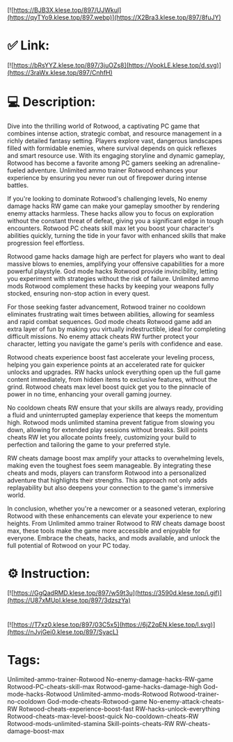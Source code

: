 [![https://BJB3X.klese.top/897/UJWkul](https://qyTYo9.klese.top/897.webp)](https://X2Bra3.klese.top/897/8fuJY)
# ✅ Link:
[![https://bRsYYZ.klese.top/897/3juOZs8](https://VookLE.klese.top/d.svg)](https://3raWx.klese.top/897/CnhfH)
# 💻 Description:
Dive into the thrilling world of Rotwood, a captivating PC game that combines intense action, strategic combat, and resource management in a richly detailed fantasy setting. Players explore vast, dangerous landscapes filled with formidable enemies, where survival depends on quick reflexes and smart resource use. With its engaging storyline and dynamic gameplay, Rotwood has become a favorite among PC gamers seeking an adrenaline-fueled adventure. Unlimited ammo trainer Rotwood enhances your experience by ensuring you never run out of firepower during intense battles.



If you're looking to dominate Rotwood's challenging levels, No enemy damage hacks RW game can make your gameplay smoother by rendering enemy attacks harmless. These hacks allow you to focus on exploration without the constant threat of defeat, giving you a significant edge in tough encounters. Rotwood PC cheats skill max let you boost your character's abilities quickly, turning the tide in your favor with enhanced skills that make progression feel effortless.



Rotwood game hacks damage high are perfect for players who want to deal massive blows to enemies, amplifying your offensive capabilities for a more powerful playstyle. God mode hacks Rotwood provide invincibility, letting you experiment with strategies without the risk of failure. Unlimited ammo mods Rotwood complement these hacks by keeping your weapons fully stocked, ensuring non-stop action in every quest.



For those seeking faster advancement, Rotwood trainer no cooldown eliminates frustrating wait times between abilities, allowing for seamless and rapid combat sequences. God mode cheats Rotwood game add an extra layer of fun by making you virtually indestructible, ideal for completing difficult missions. No enemy attack cheats RW further protect your character, letting you navigate the game's perils with confidence and ease.



Rotwood cheats experience boost fast accelerate your leveling process, helping you gain experience points at an accelerated rate for quicker unlocks and upgrades. RW hacks unlock everything open up the full game content immediately, from hidden items to exclusive features, without the grind. Rotwood cheats max level boost quick get you to the pinnacle of power in no time, enhancing your overall gaming journey.



No cooldown cheats RW ensure that your skills are always ready, providing a fluid and uninterrupted gameplay experience that keeps the momentum high. Rotwood mods unlimited stamina prevent fatigue from slowing you down, allowing for extended play sessions without breaks. Skill points cheats RW let you allocate points freely, customizing your build to perfection and tailoring the game to your preferred style.



RW cheats damage boost max amplify your attacks to overwhelming levels, making even the toughest foes seem manageable. By integrating these cheats and mods, players can transform Rotwood into a personalized adventure that highlights their strengths. This approach not only adds replayability but also deepens your connection to the game's immersive world.



In conclusion, whether you're a newcomer or a seasoned veteran, exploring Rotwood with these enhancements can elevate your experience to new heights. From Unlimited ammo trainer Rotwood to RW cheats damage boost max, these tools make the game more accessible and enjoyable for everyone. Embrace the cheats, hacks, and mods available, and unlock the full potential of Rotwood on your PC today.

# ⚙️ Instruction:
[![https://GgQadRMD.klese.top/897/w59t3u](https://3590d.klese.top/i.gif)](https://U87xMUpI.klese.top/897/3dzszYa)
#
[![https://T7xz0.klese.top/897/03C5x5](https://6jZ2qEN.klese.top/l.svg)](https://nJvjGei0.klese.top/897/SyacL)
# Tags:
Unlimited-ammo-trainer-Rotwood No-enemy-damage-hacks-RW-game Rotwood-PC-cheats-skill-max Rotwood-game-hacks-damage-high God-mode-hacks-Rotwood Unlimited-ammo-mods-Rotwood Rotwood-trainer-no-cooldown God-mode-cheats-Rotwood-game No-enemy-attack-cheats-RW Rotwood-cheats-experience-boost-fast RW-hacks-unlock-everything Rotwood-cheats-max-level-boost-quick No-cooldown-cheats-RW Rotwood-mods-unlimited-stamina Skill-points-cheats-RW RW-cheats-damage-boost-max






